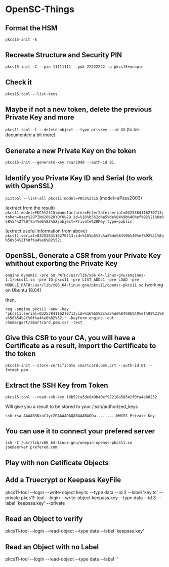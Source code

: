 # OpenSC-Things

## Format the HSM
`pkcs15-init -E`

## Recreate Structure and Security PIN
`pkcs15-init -C --pin 11111111 --puk 22222222 -p pkcs15+onepin`

## Check it
`pkcs15-tool --list-keys`

## Maybe if not a new token, delete the previous Private Key and more
`pkcs11-tool -l --delete-object --type privkey --id XX`
(to be documented a bit more)

## Generate a new Private Key on the token
`pkcs15-init --generate-key rsa/2048 --auth-id 01`

## Identify you Private Key ID and Serial (to work with OpenSSL)
`p11tool --list-all pkcs11:model=PKCS%2315`
(model=ePass2003)

(extract from the result)
`pkcs11:model=PKCS%2315;manufacturer=EnterSafe;serial=0325384116270713;token=User%20PIN%20%28YOYO%29;id=%16%b5%2c%a5%de%84%9b%40%ef%92%21%8a%58%54%2f%0f%a4%e6%82%52;object=Private%20Key;type=public`

(extract useful information from above)
`pkcs11:serial=0325384116270713;id=%16%b5%2c%a5%de%84%9b%40%ef%92%21%8a%58%54%2f%0f%a4%e6%82%52;`

## OpenSSL, Generate a CSR from your Private Key whithout exporting the Private Key
`engine dynamic -pre SO_PATH:/usr/lib/x86_64-linux-gnu/engines-1.1/pkcs11.so -pre ID:pkcs11 -pre LIST_ADD:1 -pre LOAD -pre MODULE_PATH:/usr/lib/x86_64-linux-gnu/pkcs11/opensc-pkcs11.so`
(working on Ubuntu 18.04)

then, 

`req -engine pkcs11 -new -key 'pkcs11:serial=0325384116270713;id=%16%b5%2c%a5%de%84%9b%40%ef%92%21%8a%58%54%2f%0f%a4%e6%82%52;' -keyform engine -out /home/gart/smartcard.pem.csr -text`

## Give this CSR to your CA, you will have a Certificate as a result, import the Certificate to the token
`pkcs15-init --store-certificate smartcard.pem.crt --auth-id 01 --format pem`

## Extract the SSH Key from Token
`pkcs15-tool --read-ssh-key 16b52ca5de849b40ef92218a58542f0fa4e68252`

Will give you a result to be stored to your /.ssh/authorized_keys

`ssh-rsa AAAAB3NzaC1yc2EAAAADAQABAAABAQDw.........WWXSS Private Key`

## You can use it to connect your prefered server
`ssh -I /usr/lib/x86_64-linux-gnu/onepin-opensc-pkcs11.so joe@server.prefered.com`


## Play with non Cetificate Objects
## Add a Truecrypt or Keepass KeyFile
pkcs11-tool --login --write-object key.tc --type data --id 2 --label 'key.tc' --private
pkcs11-tool --login --write-object keepass.key --type data --id 3 --label 'keepass.key' --private

## Read an Object to verify
pkcs11-tool --login --read-object --type data --label 'keepass.key'

## Read an Object with no Label
pkcs11-tool --login --read-object --type data --label ''

